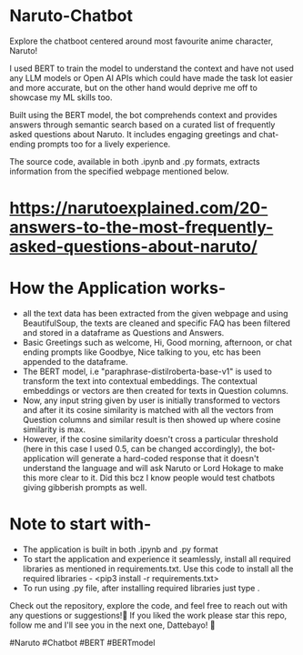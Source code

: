 # Naruto-Chatbot
Explore the chatboot centered around most favourite anime character, Naruto! 

I used BERT to train the model to understand the context and have not used any LLM models or Open AI APIs which could have made the task lot easier and more accurate, but on the other hand would deprive me off to showcase my ML skills too.

Built using the BERT model, the bot comprehends context and provides answers through semantic search based on a curated list of frequently asked questions about Naruto. It includes engaging greetings and chat-ending prompts too for a lively experience.

The source code, available in both .ipynb and .py formats, extracts information from the specified webpage mentioned below.
# https://narutoexplained.com/20-answers-to-the-most-frequently-asked-questions-about-naruto/

# How the Application works-
- all the text data has been extracted from the given webpage and using BeautifulSoup, the texts are cleaned and specific FAQ has been filtered and stored in a dataframe as Questions and Answers.
- Basic Greetings such as welcome, Hi, Good morning, afternoon, or chat ending prompts like Goodbye, Nice talking to you, etc has been appended to the dataframe.
- The BERT model, i.e "paraphrase-distilroberta-base-v1" is used to transform the text into contextual embeddings. The contextual embeddings or vectors are then created for texts in Question columns.
- Now, any input string given by user is initially transformed to vectors and after it its cosine similarity is matched with all the vectors from Question columns and similar result is then showed up where cosine similarity is max.
- However, if the cosine similarity doesn't cross a particular threshold (here in this case I used 0.5, can be changed accordingly), the bot-application will generate a hard-coded response that it doesn't understand the language and will ask Naruto or Lord Hokage to make this more clear to it. Did this bcz I know people would test chatbots giving gibberish prompts as well.

# Note to start with-
- The application is built in both .ipynb and .py format
- To start the application and experience it seamlessly, install all required libraries as mentioned in requirements.txt.
  Use this code to install all the required libraries - <pip3 install -r requirements.txt>
- To run using .py file, after installing required libraries just type <python main.py>.

Check out the repository, explore the code, and feel free to reach out with any questions or suggestions!🍥 
If you liked the work please star this repo, follow me and I'll see you in the next one, Dattebayo! 👊

#Naruto #Chatbot #BERT #BERTmodel
